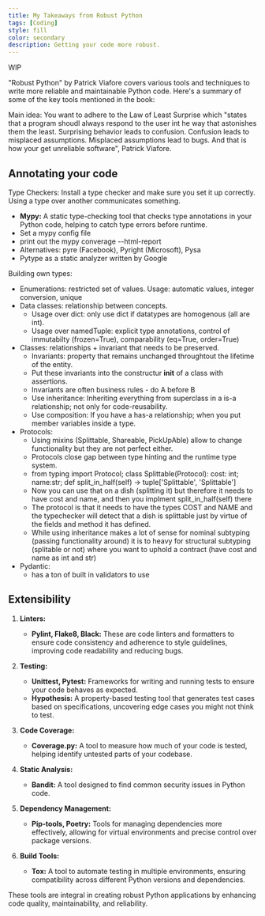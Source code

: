 ```yaml
---
title: My Takeaways from Robust Python
tags: [Coding]
style: fill
color: secondary
description: Getting your code more robust.
---
```


WIP

"Robust Python" by Patrick Viafore covers various tools and techniques to write more reliable and maintainable Python code. Here's a summary of some of the key tools mentioned in the book:

Main idea: You want to adhere to the Law of Least Surprise which "states that a program shoudl always respond to the user int he way that astonishes them the least. Surprising behavior leads to confusion. Confusion leads to misplaced assumptions. Misplaced assumptions lead to bugs. And that is how your get unreliable software", Patrick Viafore. 

## Annotating your code

Type Checkers: Install a type checker and make sure you set it up correctly. Using a type over another communicates something.
- **Mypy:** A static type-checking tool that checks type annotations in your Python code, helping to catch type errors before runtime.
- Set a mypy config file
- print out the mypy converage --html-report
- Alternatives: pyre (Facebook), Pyright (Microsoft), Pysa
- Pytype as a static analyzer written by Google

Building own types: 
- Enumerations: restricted set of values. Usage: automatic values, integer conversion, unique
- Data classes: relationship between concepts.
  - Usage over dict: only use dict if datatypes are homogenous (all are int).
  - Usage over namedTuple: explicit type annotations, control of immutabilty (frozen=True), comparability (eq=True, order=True)
- Classes: relationships + invariant that needs to be preserved.
  - Invariants: property that remains unchanged throughtout the lifetime of the entity.
  - Put these invariants into the constructur __init__ of a class with assertions.
  - Invariants are often business rules - do A before B
  - Use inheritance: Inheriting everything from superclass in a is-a relationship; not only for code-reusability.
  - Use composition: If you have a has-a relationship; when you put member variables inside a type.
- Protocols:
  - Using mixins (Splittable, Shareable, PickUpAble) allow to change functionality but they are not perfect either.
  - Protocols close gap between type hinting and the runtime type system.
  - from typing import Protocol; class Splittable(Protocol): cost: int; name:str; def split_in_half(self) -> tuple['Splittable', 'Splittable']
  - Now you can use that on a dish (splitting it) but therefore it needs to have cost and name, and then you implment split_in_half(self) there 
  - The protocol is that it needs to have the types COST and NAME and the typechecker will detect that a dish is splittable just by virtue of the fields and method it has defined.
  - While using inheritance makes a lot of sense for nominal subtyping (passing functionality around) it is to heavy for structural subtyping (splitable or not) where you want to uphold a contract (have cost and name as int and str)
- Pydantic: 
  - has a ton of built in validators to use

## Extensibility

1. **Linters:**
   - **Pylint, Flake8, Black:** These are code linters and formatters to ensure code consistency and adherence to style guidelines, improving code readability and reducing bugs.

2. **Testing:**
   - **Unittest, Pytest:** Frameworks for writing and running tests to ensure your code behaves as expected.
   - **Hypothesis:** A property-based testing tool that generates test cases based on specifications, uncovering edge cases you might not think to test.

3. **Code Coverage:**
   - **Coverage.py:** A tool to measure how much of your code is tested, helping identify untested parts of your codebase.

4. **Static Analysis:**
   - **Bandit:** A tool designed to find common security issues in Python code.

5. **Dependency Management:**
   - **Pip-tools, Poetry:** Tools for managing dependencies more effectively, allowing for virtual environments and precise control over package versions.

6. **Build Tools:**
   - **Tox:** A tool to automate testing in multiple environments, ensuring compatibility across different Python versions and dependencies.

These tools are integral in creating robust Python applications by enhancing code quality, maintainability, and reliability.